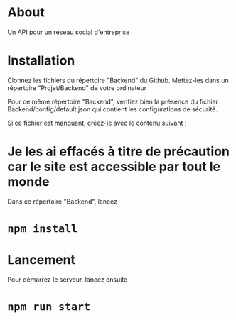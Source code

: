 # About
Un API pour un réseau social d'entreprise

# Installation
Clonnez les fichiers du répertoire "Backend" du Github.
Mettez-les dans un répertoire "Projet/Backend" de votre ordinateur  

Pour ce même répertoire "Backend", verifiez bien la présence du fichier 
Backend/config/default.json qui contient les configurations de sécurité.

Si ce fichier est manquant, créez-le avec le contenu suivant :
# Je les ai effacés à titre de précaution car le site est accessible par tout le monde

Dans ce répertoire "Backend", lancez
# `npm install`

# Lancement

Pour démarrez le serveur, lancez ensuite
# `npm run start`

